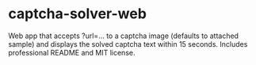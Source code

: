 # captcha-solver-web
Web app that accepts ?url=... to a captcha image (defaults to attached sample) and displays the solved captcha text within 15 seconds. Includes professional README and MIT license.
